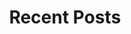---
layout: home
title: "Recent Posts"
tags: [SQL Server, PowerShell, Oracle]
image:
  feature: typewriter.jpg
---